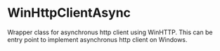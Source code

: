 # WinHttpClientAsync

Wrapper class for asynchronus http client using WinHTTP. This can be entry point to implement asynchronus http client on Windows.
